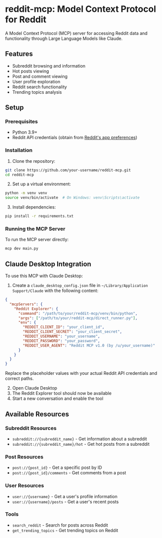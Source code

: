 # reddit-mcp: Model Context Protocol for Reddit

A Model Context Protocol (MCP) server for accessing Reddit data and functionality through Large Language Models like Claude.

## Features

- Subreddit browsing and information
- Hot posts viewing
- Post and comment viewing
- User profile exploration
- Reddit search functionality
- Trending topics analysis

## Setup

### Prerequisites

- Python 3.9+
- Reddit API credentials (obtain from [Reddit's app preferences](https://www.reddit.com/prefs/apps))

### Installation

1. Clone the repository:

```bash
git clone https://github.com/your-username/reddit-mcp.git
cd reddit-mcp
```

2. Set up a virtual environment:

```bash
python -m venv venv
source venv/bin/activate  # On Windows: venv\Scripts\activate
```

3. Install dependencies:

```bash
pip install -r requirements.txt
```

### Running the MCP Server

To run the MCP server directly:

```bash
mcp dev main.py
```

## Claude Desktop Integration

To use this MCP with Claude Desktop:

1. Create a `claude_desktop_config.json` file in `~/Library/Application Support/Claude` with the following content:

```json
{
  "mcpServers": {
    "Reddit Explorer": {
      "command": "/path/to/your/reddit-mcp/venv/bin/python",
      "args": ["/path/to/your/reddit-mcp/direct_runner.py"],
      "env": {
        "REDDIT_CLIENT_ID": "your_client_id",
        "REDDIT_CLIENT_SECRET": "your_client_secret",
        "REDDIT_USERNAME": "your_username",
        "REDDIT_PASSWORD": "your_password",
        "REDDIT_USER_AGENT": "Reddit MCP v1.0 (by /u/your_username)"
      }
    }
  }
}
```

Replace the placeholder values with your actual Reddit API credentials and correct paths.

2. Open Claude Desktop
3. The Reddit Explorer tool should now be available
4. Start a new conversation and enable the tool

## Available Resources

### Subreddit Resources

- `subreddit://{subreddit_name}` - Get information about a subreddit
- `subreddit://{subreddit_name}/hot` - Get hot posts from a subreddit

### Post Resources

- `post://{post_id}` - Get a specific post by ID
- `post://{post_id}/comments` - Get comments from a post

### User Resources

- `user://{username}` - Get a user's profile information
- `user://{username}/posts` - Get a user's recent posts

### Tools

- `search_reddit` - Search for posts across Reddit
- `get_trending_topics` - Get trending topics on Reddit

